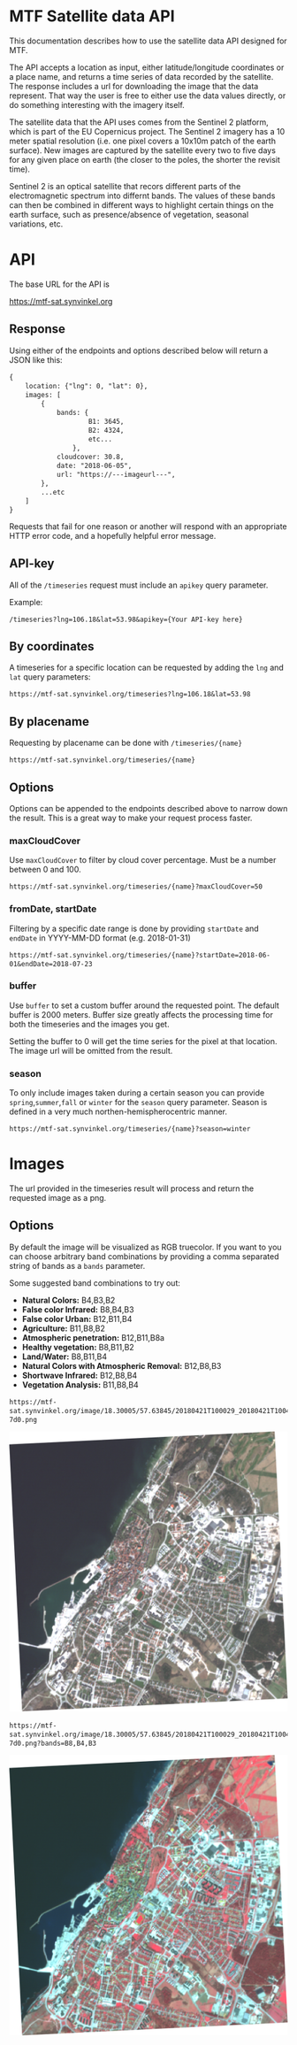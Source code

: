 
# MTF Satellite data API

This documentation describes how to use the satellite data API designed for MTF.

The API accepts a location as input, either latitude/longitude coordinates or a place name, and returns a time series of data recorded by the satellite. The response includes a url for downloading the image that the data represent. That way the user is free to either use the data values directly, or do something interesting with the imagery itself.

The satellite data that the API uses comes from the Sentinel 2 platform, which is part of the EU Copernicus project. The Sentinel 2 imagery has a 10 meter spatial resolution (i.e. one pixel covers a 10x10m patch of the earth surface). New images are captured by the satellite every two to five days for any given place on earth (the closer to the poles, the shorter the revisit time).

Sentinel 2 is an optical satellite that recors different parts of the electromagnetic spectrum into differnt bands. The values of these bands can then be combined in different ways to highlight certain things on the earth surface, such as presence/absence of vegetation, seasonal variations, etc.

# API

The base URL for the API is

<a href="https://mtf-sat.synvinkel.org" target="_blank">https://mtf-sat.synvinkel.org</a>

## Response

Using either of the endpoints and options described below will return a JSON like this:

```
{
    location: {"lng": 0, "lat": 0},
    images: [
        {
            bands: {
                    B1: 3645,
                    B2: 4324,
                    etc...
                },
            cloudcover: 30.8,
            date: "2018-06-05",
            url: "https://---imageurl---",
        },
        ...etc
    ]
}
```

Requests that fail for one reason or another will respond with an appropriate HTTP error code, and a hopefully helpful error message.

## API-key

All of the `/timeseries` request must include an `apikey` query parameter. 

Example:
```
/timeseries?lng=106.18&lat=53.98&apikey={Your API-key here}
```

## By coordinates

A timeseries for a specific location can be requested by adding the `lng` and `lat` query parameters:

```
https://mtf-sat.synvinkel.org/timeseries?lng=106.18&lat=53.98
```

## By placename

Requesting by placename can be done with `/timeseries/{name}`

```
https://mtf-sat.synvinkel.org/timeseries/{name}
```

## Options

Options can be appended to the endpoints described above to narrow down the result. This is a great way to make your request process faster.

### maxCloudCover

Use `maxCloudCover` to filter by cloud cover percentage. Must be a number between 0 and 100.

```
https://mtf-sat.synvinkel.org/timeseries/{name}?maxCloudCover=50
```

### fromDate, startDate

Filtering by a specific date range is done by providing `startDate` and `endDate` in YYYY-MM-DD format (e.g. 2018-01-31) 

```
https://mtf-sat.synvinkel.org/timeseries/{name}?startDate=2018-06-01&endDate=2018-07-23
```

### buffer

Use `buffer` to set a custom buffer around the requested point. The default buffer is 2000 meters. Buffer size greatly affects the processing time for both the timeseries and the images you get.

Setting the buffer to 0 will get the time series for the pixel at that location. The image url will be omitted from the result.

### season

To only include images taken during a certain season you can provide `spring`,`summer`,`fall` or `winter` for the `season` query parameter. Season is defined in a very much northen-hemispherocentric manner.

```
https://mtf-sat.synvinkel.org/timeseries/{name}?season=winter
```

# Images

The url provided in the timeseries result will process and return the requested image as a png. 

## Options

By default the image will be visualized as RGB truecolor. If you want to you can choose arbitrary band combinations by providing a comma separated string of bands as a `bands` parameter.

Some suggested band combinations to try out:

* **Natural Colors:** B4,B3,B2
* **False color Infrared:** B8,B4,B3
* **False color Urban:** B12,B11,B4
* **Agriculture:** B11,B8,B2
* **Atmospheric penetration:** B12,B11,B8a
* **Healthy vegetation:** B8,B11,B2
* **Land/Water:** B8,B11,B4
* **Natural Colors with Atmospheric Removal:** B12,B8,B3
* **Shortwave Infrared:** B12,B8,B4
* **Vegetation Analysis:** B11,B8,B4

```
https://mtf-sat.synvinkel.org/image/18.30005/57.63845/20180421T100029_20180421T100427_T33VXD-7d0.png
```
![rgb visualization](images/20180421T100029_20180421T100427_T33VXD-7d0.png)
```
https://mtf-sat.synvinkel.org/image/18.30005/57.63845/20180421T100029_20180421T100427_T33VXD-7d0.png?bands=B8,B4,B3
```
![false color visualization](images/20180421T100029_20180421T100427_T33VXD-7d0_falsecolor.png)


